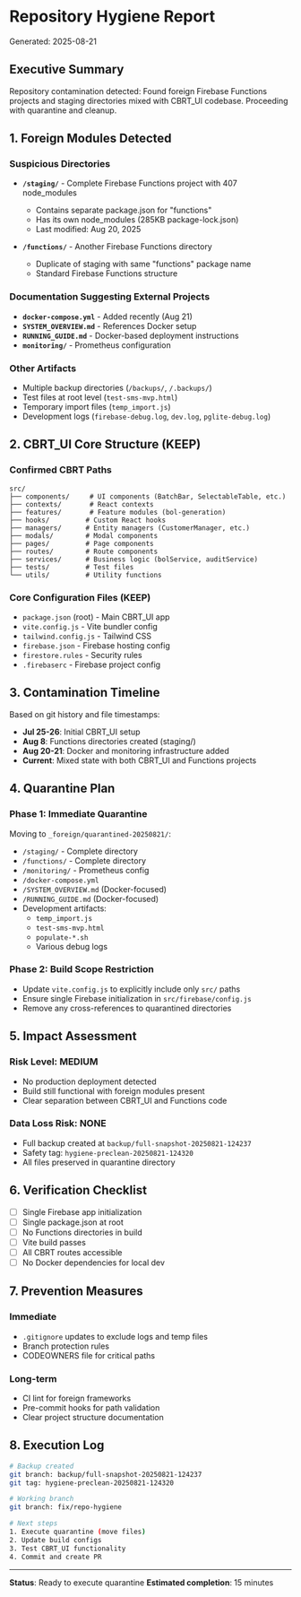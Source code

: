 # Repository Hygiene Report
Generated: 2025-08-21

## Executive Summary
Repository contamination detected: Found foreign Firebase Functions projects and staging directories mixed with CBRT_UI codebase. Proceeding with quarantine and cleanup.

## 1. Foreign Modules Detected

### Suspicious Directories
- **`/staging/`** - Complete Firebase Functions project with 407 node_modules
  - Contains separate package.json for "functions" 
  - Has its own node_modules (285KB package-lock.json)
  - Last modified: Aug 20, 2025
  
- **`/functions/`** - Another Firebase Functions directory
  - Duplicate of staging with same "functions" package name
  - Standard Firebase Functions structure

### Documentation Suggesting External Projects
- **`docker-compose.yml`** - Added recently (Aug 21)
- **`SYSTEM_OVERVIEW.md`** - References Docker setup
- **`RUNNING_GUIDE.md`** - Docker-based deployment instructions
- **`monitoring/`** - Prometheus configuration

### Other Artifacts
- Multiple backup directories (`/backups/`, `/.backups/`)
- Test files at root level (`test-sms-mvp.html`)
- Temporary import files (`temp_import.js`)
- Development logs (`firebase-debug.log`, `dev.log`, `pglite-debug.log`)

## 2. CBRT_UI Core Structure (KEEP)

### Confirmed CBRT Paths
```
src/
├── components/     # UI components (BatchBar, SelectableTable, etc.)
├── contexts/       # React contexts
├── features/       # Feature modules (bol-generation)
├── hooks/         # Custom React hooks
├── managers/      # Entity managers (CustomerManager, etc.)
├── modals/        # Modal components
├── pages/         # Page components
├── routes/        # Route components
├── services/      # Business logic (bolService, auditService)
├── tests/         # Test files
└── utils/         # Utility functions
```

### Core Configuration Files (KEEP)
- `package.json` (root) - Main CBRT_UI app
- `vite.config.js` - Vite bundler config
- `tailwind.config.js` - Tailwind CSS
- `firebase.json` - Firebase hosting config
- `firestore.rules` - Security rules
- `.firebaserc` - Firebase project config

## 3. Contamination Timeline

Based on git history and file timestamps:
- **Jul 25-26**: Initial CBRT_UI setup
- **Aug 8**: Functions directories created (staging/)
- **Aug 20-21**: Docker and monitoring infrastructure added
- **Current**: Mixed state with both CBRT_UI and Functions projects

## 4. Quarantine Plan

### Phase 1: Immediate Quarantine
Moving to `_foreign/quarantined-20250821/`:
- `/staging/` - Complete directory
- `/functions/` - Complete directory  
- `/monitoring/` - Prometheus config
- `/docker-compose.yml`
- `/SYSTEM_OVERVIEW.md` (Docker-focused)
- `/RUNNING_GUIDE.md` (Docker-focused)
- Development artifacts:
  - `temp_import.js`
  - `test-sms-mvp.html`
  - `populate-*.sh`
  - Various debug logs

### Phase 2: Build Scope Restriction
- Update `vite.config.js` to explicitly include only `src/` paths
- Ensure single Firebase initialization in `src/firebase/config.js`
- Remove any cross-references to quarantined directories

## 5. Impact Assessment

### Risk Level: MEDIUM
- No production deployment detected
- Build still functional with foreign modules present
- Clear separation between CBRT_UI and Functions code

### Data Loss Risk: NONE
- Full backup created at `backup/full-snapshot-20250821-124237`
- Safety tag: `hygiene-preclean-20250821-124320`
- All files preserved in quarantine directory

## 6. Verification Checklist

- [ ] Single Firebase app initialization
- [ ] Single package.json at root
- [ ] No Functions directories in build
- [ ] Vite build passes
- [ ] All CBRT routes accessible
- [ ] No Docker dependencies for local dev

## 7. Prevention Measures

### Immediate
- `.gitignore` updates to exclude logs and temp files
- Branch protection rules
- CODEOWNERS file for critical paths

### Long-term
- CI lint for foreign frameworks
- Pre-commit hooks for path validation
- Clear project structure documentation

## 8. Execution Log

```bash
# Backup created
git branch: backup/full-snapshot-20250821-124237
git tag: hygiene-preclean-20250821-124320

# Working branch
git branch: fix/repo-hygiene

# Next steps
1. Execute quarantine (move files)
2. Update build configs
3. Test CBRT_UI functionality
4. Commit and create PR
```

---
**Status**: Ready to execute quarantine
**Estimated completion**: 15 minutes